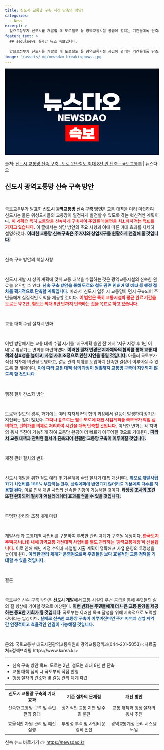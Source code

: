 ```yaml
---
title: 신도시 교통망 구축 시간 단축의 희망!
categories:
  - News
excerpt: >
  앞으로정부가 신도시를 개발할 때 도로철도 등 광역교통시설 공급에 걸리는 기간을대폭 단축키로 했다.2기 신도시…
feature_text: >
  ## seoulnews 실시간 뉴스 속보입니다.

  앞으로정부가 신도시를 개발할 때 도로철도 등 광역교통시설 공급에 걸리는 기간을대폭 단축키로 했다.2기 신도시…
image: '/assets/img/newsdao_breakingnews.jpg'
---
```


![뉴스다오 속보](/assets/img/newsdao_breakingnews.jpg)

<p>출처: <a href="https://newsdao.kr/2732" rel="dofollow">신도시 교통망 신속 구축…도로 2년·철도 최대 8년 반 단축 - 국토교통부</a> | 뉴스다오</p>

<h2 data-ke-size="size26">신도시 광역교통망 신속 구축 방안</h2>
<p data-ke-size="size16">&nbsp;</p>
국토교통부가 발표한 <b>신도시 광역교통망 신속 구축 방안</b>은 교통 대책을 미리 마련하여 신도시는 물론 위성도시들의 교통망이 일정하게 발전할 수 있도록 하는 혁신적인 계획이다. <b><span style="color: #ee2323;">이 계획은 특히 교통망을 신속하게 구축하여 주민들의 불편을 최소화하려는 목표를 가지고 있습니다.</span></b> 이 글에서는 해당 방안의 주요 사항과 이에 따른 기대 효과를 자세히 설명하겠다. <b><span style="background-color: #21538527;">이러한 교통망 신속 구축은 주거지와 상업지구를 원활하게 연결해 줄 것입니다.</span></b> 

<p data-ke-size="size16">&nbsp;</p>

신속 구축 방안의 핵심 사항
<p data-ke-size="size16">&nbsp;</p>
신도시 개발 시 상위 계획에 맞춰 교통 대책을 수립하는 것은 광역교통시설의 신속한 완료를 유도할 수 있다. <b><span style="color: #1a5490;">신속 구축 방안을 통해 도로와 철도 관련 인허가 및 예타 등 행정 절차를 획기적으로 단축할 계획입니다.</span></b> 따라서, 신도시 입주 시 교통망이 먼저 구축되어 주민들에게 실질적인 이익을 제공할 것이다. <b><span style="color: #ee2323;">이 법안은 특히 교통시설의 평균 완료 기간을 도로는 약 2년, 철도는 최대 8년 반까지 단축하는 것을 목표로 하고 있습니다.</span></b> 

<p data-ke-size="size16">&nbsp;</p>

교통 대책 수립 절차의 변화
<p data-ke-size="size16">&nbsp;</p>
이번 방안에서는 교통 대책 수립 시기를 '지구계획 승인 전'에서 '지구 지정 후 1년 이내'로 앞당기는 변화를 마련하였다. <b><span style="background-color: #21538527;">이러한 절차 변경은 지자체와의 협의를 통해 교통 대책의 실효성을 높이고, 사업 사후 조정으로 인한 지연을 줄일 것입니다.</span></b> 아울러 국토부가 직접 지자체 의견을 반영하고, 갈등 관리 체계를 도입하여 신속한 결정이 이루어질 수 있도록 할 계획이다. <b><span style="color: #1a5490;">이에 따라 교통 대책 심의 과정이 원활해져 교통망 구축이 지연되지 않도록 할 것입니다.</span></b> 

<p data-ke-size="size16">&nbsp;</p>

행정 절차 간소화 방안
<p data-ke-size="size16">&nbsp;</p>
도로와 철도의 경우, 과거에는 여러 지자체와의 협의 과정에서 갈등이 발생하여 장기간 지연되는 일이 많았다. <b><span style="color: #ee2323;">그러나 앞으로는 필수 도로에 대한 사업계획을 국토부가 직접 심의하고, 인허가를 의제로 처리하여 시간을 대폭 단축할 것입니다.</span></b> 이러한 변화는 각 지역의 동시 추진이 가능하게 하여 교통망 완공이 더 빠르게 이루어질 것으로 기대된다. <b><span style="background-color: #21538527;">따라서 교통 대책과 관련된 절차가 단축되어 원활한 교통망 구축이 이루어질 것입니다.</span></b>

<p data-ke-size="size16">&nbsp;</p>

재정 관련 절차의 변화
<p data-ke-size="size16">&nbsp;</p>
신도시 개발을 위한 철도 예타 및 기본계획 수립 절차가 대폭 개선된다. <b><span style="color: #1a5490;">앞으로 개발사업자가 사업비를 100% 부담하는 경우, 상위계획에 반영되지 않더라도 기본계획 착수를 허용할 된다.</span></b> 이로 인해 개발 사업의 신속한 진행이 가능해질 것이다. <b><span style="background-color: #21538527;">타당성 조사의 조건 또한 완화되어 절차가 액셀러레이터 효과를 얻을 수 있을 것입니다.</span></b>

<p data-ke-size="size16">&nbsp;</p>

투명한 관리와 조정 체계 마련
<p data-ke-size="size16">&nbsp;</p>
개발사업과 교통대책 사업비를 구분하여 투명한 관리 체계가 구축될 예정이다. <b><span style="color: #ee2323;">한국토지주택공사(LH) 내에 광역교통 개선대책 사업비를 별도 관리하는 ‘광역교통계정’이 신설됩니다.</span></b> 이로 인해 매년 계정 수익과 사업별 지출 계획이 명확해져 사업 운영의 투명성을 높이게 된다. <b><span style="color: #1a5490;">이러한 관리 체계가 운영됨으로써 주민들은 보다 효율적인 교통 정책을 기대할 수 있을 것입니다.</span></b>

<p data-ke-size="size16">&nbsp;</p>

결론
<p data-ke-size="size16">&nbsp;</p>
국토부의 신속 구축 방안은 <b>신도시 개발</b>에서 교통 시설의 우선 공급을 통해 주민들의 삶의 질 향상에 기여할 것으로 예상된다. <b><span style="background-color: #21538527;">이번 변화는 주민들에게 더 나은 교통 환경을 제공하는 중요한 기회가 될 것입니다.</span></b> 국토부는 이러한 목표 달성을 위해 지속적으로 노력할 것이라는 입장이다. <b><span style="color: #1a5490;">실제로 신속한 교통망 구축이 이루어진다면 주거 지역과 상업 지역 간 안정적이고 효율적인 연결이 가능해질 것입니다.</span></b>

<p data-ke-size="size16">&nbsp;</p>
문의: 국토교통부 대도시권광역교통위원회 광역교통정책과(044-201-5053)
<자료출처=정책브리핑 https://www.korea.kr>
<hr>
<ul>
<li>신속 구축 방안 목표: 도로는 2년, 철도는 최대 8년 반 단축</li>
<li>교통 대책 심의 시 국토부의 직접 반영</li>
<li>행정 절차의 간소화 및 갈등 관리 체계 마련</li>
</ul>
<hr>
<table style="width: 100%;">
<tr>
<td style="text-align: center; height: 17px;"><b>신도시 교통망 구축의 기대 효과</b></td>
<td style="text-align: center; height: 17px;"><b>기존 절차의 문제점</b></td>
<td style="text-align: center; height: 17px;"><b>개선 방안</b></td>
</tr>
<tr>
<td style="text-align: center; height: 45px;">신속한 교통망 구축 및 주민 편의 증대</td>
<td style="text-align: center; height: 17px;">장기적인 교통 지연 및 주민 불편</td>
<td style="text-align: center; height: 17px;">교통 대책과 행정 절차의 동시 추진</td>
</tr>
<tr>
<td style="text-align: center; height: 45px;">효율적인 자원 관리 및 예산 집행</td>
<td style="text-align: center; height: 17px;">투명성 부족 및 사업비 운영의 혼선</td>
<td style="text-align: center; height: 17px;">광역교통계정 관리 시스템 도입</td>
</tr>
</table> 

신속 뉴스 바로가기 👉 <a href="https://newsdao.kr" rel="dofollow">https://newsdao.kr</a>


